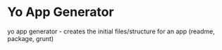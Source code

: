<h1>Yo App Generator</h1>
<p>yo app generator - creates the initial files/structure for an app (readme, package, grunt)</p>